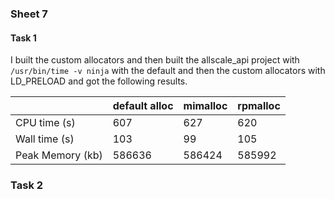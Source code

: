 ### Sheet 7

#### Task 1

I built the custom allocators and then built the allscale_api project with ```/usr/bin/time -v ninja``` with the default and then the custom allocators with LD_PRELOAD and got the following results.
 

|                  | default alloc | mimalloc | rpmalloc |
|------------------|---------------|----------|----------|
| CPU time (s)     | 607           | 627      | 620      |
| Wall time (s)    | 103           | 99       | 105      |
| Peak Memory (kb) | 586636        | 586424   | 585992   |

### Task 2
